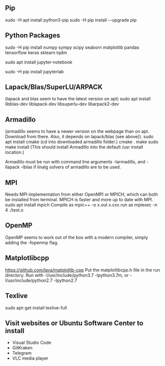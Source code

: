 ## Pip

sudo -H apt install python3-pip
sudo -H pip install --upgrade pip

## Python Packages

sudo -H pip install numpy sympy scipy seaborn matplotlib pandas tensorflow keras sklearn tqdm

sudo apt install jupyter-notebook

sudo -H pip install jupyterlab

## Lapack/Blas/SuperLU/ARPACK

(lapack and blas seem to have the latest version on apt)
sudo apt install libblas-dev liblapack-dev libsuperlu-dev libarpack2-dev

## Armadillo

(armadillo seems to have a newer version on the webpage than on apt. Download from there. Also, it depends on lapack/blas (see above)).
sudo apt install cmake
(cd into downloaded armadillo folder.)
cmake .
make
sudo make install
(This should install Armadillo into the default /usr install location.)

Armadillo must be run with command line arguments -larmadillo, and -llapack -lblas if linalg solvers of armadillo are to be used.

## MPI

Needs MPI implementation from either OpenMPI or MPICH, which can both be installed from terminal. MPICH is faster and more up to date with MPI.
sudo apt install mpich
Compile as
mpic++ -o x.out x.cxx
run as
mpiexec -n 4 ./test.o

## OpenMP

OpenMP seems to work out of the box with a modern compiler, simply adding the -fopenmp flag.

## Matplotlibcpp
https://github.com/lava/matplotlib-cpp
Put the matplotlibcpp.h file in the run directory.
Run with -I/usr/include/python3.7 -lpython3.7m, or -I/usr/include/python2.7 -lpython2.7


## Texlive

sudo apt-get install texlive-full

## Visit websites or Ubuntu Software Center to install

* Visual Studio Code
* GitKraken
* Telegram
* VLC media player
